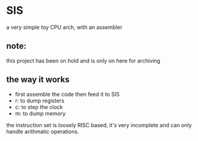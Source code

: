 # SIS
a very simple toy CPU arch, with an assembler

## note:
this project has been on hold and is only on here for archiving

## the way it works
- first assemble the code then feed it to SIS
- r: to dump registers
- c: to step the clock
- m: to dump memory

the instruction set is loosely RISC based, it's very incomplete and can only handle arithmatic operations.

